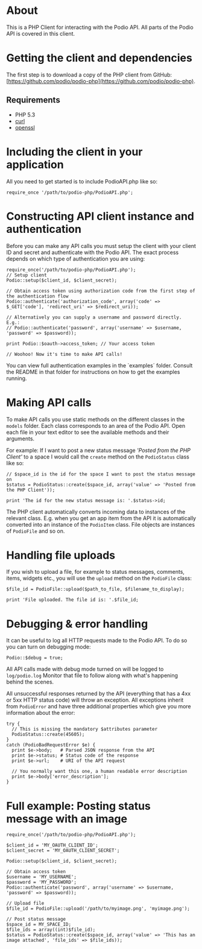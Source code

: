 # About
This is a PHP Client for interacting with the Podio API. All parts of the Podio API is covered in this client.

# Getting the client and dependencies
The first step is to download a copy of the PHP client from GitHub: [https://github.com/podio/podio-php](https://github.com/podio/podio-php).

## Requirements
* PHP 5.3
* [curl](http://php.net/manual/en/book.curl.php)
* [openssl](http://php.net/manual/en/book.openssl.php)

# Including the client in your application
All you need to get started is to include PodioAPI.php like so:

    require_once '/path/to/podio-php/PodioAPI.php';

# Constructing API client instance and authentication
Before you can make any API calls you must setup the client with your client ID and secret and authenticate with the Podio API. The exact process depends on which type of authentication you are using:

    require_once('/path/to/podio-php/PodioAPI.php');
    // Setup client
    Podio::setup($client_id, $client_secret);

    // Obtain access token using authorization code from the first step of the authentication flow
    Podio::authenticate('authorization_code', array('code' => $_GET['code'], 'redirect_uri' => $redirect_uri));

    // Alternatively you can supply a username and password directly. E.g.:
    // Podio::authenticate('password', array('username' => $username, 'password' => $password));

    print Podio::$oauth->access_token; // Your access token

    // Woohoo! Now it's time to make API calls!

You can view full authentication examples in the `examples´ folder. Consult the README in that folder for instructions on how to get the examples running.

# Making API calls
To make API calls you use static methods on the different classes in the `models` folder. Each class corresponds to an area of the Podio API. Open each file in your text editor to see the available methods and their arguments.

For example: If I want to post a new status message _'Posted from the PHP Client'_ to a space I would call the `create` method on the `PodioStatus` class like so:

    // $space_id is the id for the space I want to post the status message on
    $status = PodioStatus::create($space_id, array('value' => 'Posted from the PHP Client'));

    print 'The id for the new status message is: '.$status->id;

The PHP client automatically converts incoming data to instances of the relevant class. E.g. when you get an app item from the API it is automatically converted into an instance of the `PodioItem` class. File objects are instances of `PodioFile` and so on.

# Handling file uploads
If you wish to upload a file, for example to status messages, comments, items, widgets etc., you will use the `upload` method on the `PodioFile` class:

    $file_id = PodioFile::upload($path_to_file, $filename_to_display);

    print 'File uploaded. The file id is: '.$file_id;

# Debugging & error handling
It can be useful to log all HTTP requests made to the Podio API. To do so you can turn on debugging mode:

    Podio::$debug = true;

All API calls made with debug mode turned on will be logged to `log/podio.log` Monitor that file to follow along with what's happening behind the scenes.

All unsuccessful responses returned by the API (everything that has a 4xx or 5xx HTTP status code) will throw an exception. All exceptions inherit from `PodioError` and have three additional properties which give you more information about the error:

    try {
      // This is missing the mandatory $attributes parameter
      PodioStatus::create(45605);
    }
    catch (PodioBadRequestError $e) {
      print $e->body;   # Parsed JSON response from the API
      print $e->status; # Status code of the response
      print $e->url;    # URI of the API request

      // You normally want this one, a human readable error description
      print $e->body['error_description'];
    }


# Full example: Posting status message with an image
    require_once('/path/to/podio-php/PodioAPI.php');

    $client_id = 'MY_OAUTH_CLIENT_ID';
    $client_secret = 'MY_OAUTH_CLIENT_SECRET';

    Podio::setup($client_id, $client_secret);

    // Obtain access token
    $username = 'MY_USERNAME';
    $password = 'MY_PASSWORD';
    Podio::authenticate('password', array('username' => $username, 'password' => $password));

    // Upload file
    $file_id = PodioFile::upload('/path/to/myimage.png', 'myimage.png');

    // Post status message
    $space_id = MY_SPACE_ID;
    $file_ids = array((int)$file_id);
    $status = PodioStatus::create($space_id, array('value' => 'This has an image attached', 'file_ids' => $file_ids));

